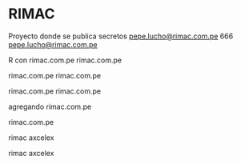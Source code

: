 # RIMAC
Proyecto donde se publica secretos pepe.lucho@rimac.com.pe 666 pepe.lucho@rimac.com.pe

R con rimac.com.pe rimac.com.pe

rimac.com.pe rimac.com.pe

rimac.com.pe rimac.com.pe

agregando rimac.com.pe

rimac.com.pe

rimac axcelex

rimac axcelex
